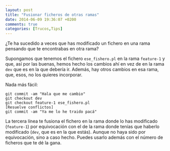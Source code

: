 ```yaml
---
layout: post
title: "Fusionar ficheros de otras ramas"
date: 2014-06-09 19:36:07 +0200
comments: true
categories: [Trucos,Tips]
---
```

¿Te ha sucedido a veces que has modificado un fichero en una rama
pensando que te encontrabas en otra rama?

Supongamos que tenemos el fichero `ese_fishero.pl` en la rama `feature-1` y
que, así por las buenas, hemos hecho los cambios ahí en vez de en la
rama `dev` que es en la que debería ir. Además, hay otros cambios en
esa rama, que, esos, no los quieres incorporar.

Nada más fácil:

``` 
git commit -am "Hala que me cambio"
git checkout dev
git checkout feature-1 ese_fishero.pl
[Resuelve conflictos]
git commit -am "Ya me lo he traido pacá"
```

La tercera línea te fusiona el fichero en la rama donde lo has
modificado (`feature-1`) por
equivocación con el de la rama donde tenías que haberlo
modificado (`dev`, que es en la que estás). Aunque no haya sido por equivocación, sino a caso
hecho. Puedes usarlo además con el número de ficheros que te dé la
gana. 
